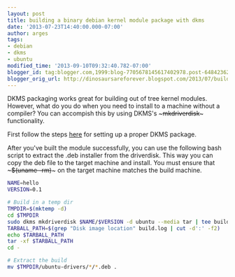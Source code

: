 ```yaml
---
layout: post
title: building a binary debian kernel module package with dkms
date: '2013-07-23T14:40:00.000-07:00'
author: arges
tags:
- debian
- dkms
- ubuntu
modified_time: '2013-09-10T09:32:40.782-07:00'
blogger_id: tag:blogger.com,1999:blog-7705678145617402978.post-6484236259965645454
blogger_orig_url: http://dinosaursareforever.blogspot.com/2013/07/building-binary-debian-kernel-module.html
---
```


DKMS packaging works great for building out of tree kernel modules. However,
what do you do when you need to install to a machine without a compiler? You
can accompish this by using DKMS's ~~~mkdriverdisk~~~ functionality.

First follow the steps [here][1] for setting up a proper DKMS package.

After you've built the module successfully, you can use the following bash
script to extract the .deb installer from the driverdisk. This way you can copy
the deb file to the target machine and install. You must ensure that ~~~$(uname -rm)~~~
on the target machine matches the build machine.

~~~bash
NAME=hello
VERSION=0.1

# Build in a temp dir
TMPDIR=$(mktemp -d)
cd $TMPDIR
sudo dkms mkdriverdisk $NAME/$VERSION -d ubuntu --media tar | tee build.log
TARBALL_PATH=$(grep "Disk image location" build.log | cut -d':' -f2)
echo $TARBALL_PATH
tar -xf $TARBALL_PATH
cd -

# Extract the build
mv $TMPDIR/ubuntu-drivers/*/*.deb .
~~~

[1]: https://wiki.ubuntu.com/Kernel/Dev/DKMSPackaging

